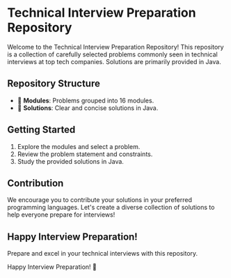 # Technical Interview Preparation Repository

Welcome to the Technical Interview Preparation Repository! This repository is a collection of carefully selected problems commonly seen in technical interviews at top tech companies. Solutions are primarily provided in Java.

## Repository Structure

- 📁 **Modules**: Problems grouped into 16 modules.
- 📁 **Solutions**: Clear and concise solutions in Java.

## Getting Started

1. Explore the modules and select a problem.
2. Review the problem statement and constraints.
3. Study the provided solutions in Java.

## Contribution

We encourage you to contribute your solutions in your preferred programming languages. Let's create a diverse collection of solutions to help everyone prepare for interviews!

## Happy Interview Preparation!

Prepare and excel in your technical interviews with this repository.

Happy Interview Preparation! 🚀
